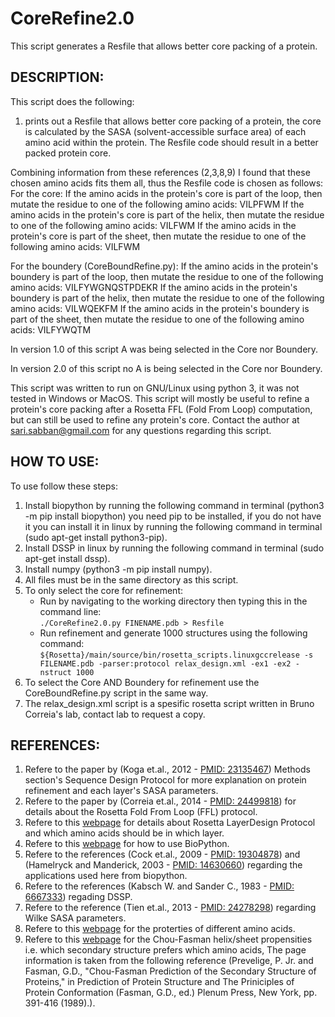 # CoreRefine2.0
This script generates a Resfile that allows better core packing of a protein.



## DESCRIPTION:
This script does the following:

1. prints out a Resfile that allows better core packing of a protein, the core is calculated by the SASA (solvent-accessible surface area) of each amino acid within the protein. The Resfile code should result in a better packed protein core.

Combining information from these references (2,3,8,9) I found that these chosen amino acids fits them all, thus the Resfile code is chosen as follows:
For the core:
If the amino acids in the protein's core is part of the loop, then mutate the residue to one of the following amino acids:	VILPFWM
If the amino acids in the protein's core is part of the helix, then mutate the residue to one of the following amino acids:	VILFWM
If the amino acids in the protein's core is part of the sheet, then mutate the residue to one of the following amino acids:	VILFWM

For the boundery (CoreBoundRefine.py):
If the amino acids in the protein's boundery is part of the loop, then mutate the residue to one of the following amino acids:	VILFYWGNQSTPDEKR
If the amino acids in the protein's boundery is part of the helix, then mutate the residue to one of the following amino acids:	VILWQEKFM
If the amino acids in the protein's boundery is part of the sheet, then mutate the residue to one of the following amino acids:	VILFYWQTM

In version 1.0 of this script A was being selected in the Core nor Boundery.

In version 2.0 of this script no A is being selected in the Core nor Boundery.

This script was written to run on GNU/Linux using python 3, it was not tested in Windows or MacOS.
This script will mostly be useful to refine a protein's core packing after a Rosetta FFL (Fold From Loop) computation, but can still be used to refine any protein's core.
Contact the author at sari.sabban@gmail.com for any questions regarding this script.



## HOW TO USE:
To use follow these steps:

1. Install biopython by running the following command in terminal (python3 -m pip install biopython) you need pip to be installed, if you do not have it you can install it in linux by running the following command in terminal (sudo apt-get install python3-pip).
2. Install DSSP in linux by running the following command in terminal (sudo apt-get install dssp).
3. Install numpy (python3 -m pip install numpy).
4. All files must be in the same directory as this script.
5. To only select the core for refinement:
	* Run by navigating to the working directory then typing this in the command line:<br>
	`./CoreRefine2.0.py FINENAME.pdb > Resfile`
	* Run refinement and generate 1000 structures using the following command:<br>
	`${Rosetta}/main/source/bin/rosetta_scripts.linuxgccrelease -s FILENAME.pdb -parser:protocol relax_design.xml -ex1 -ex2 -nstruct 1000`
6. To select the Core AND Boundery for refinement use the CoreBoundRefine.py script in the same way.
7. The relax_design.xml script is a spesific rosetta script written in Bruno Correia's lab, contact lab to request a copy.



## REFERENCES:
1. Refere to the paper by (Koga et.al., 2012 - [PMID: 23135467](https://www.ncbi.nlm.nih.gov/pubmed/23135467)) Methods section's Sequence Design Protocol for more explanation on protein refinement and each layer's SASA parameters.
2. Refere to the paper by (Correia et.al., 2014 - [PMID: 24499818](https://www.ncbi.nlm.nih.gov/pubmed/24499818)) for details about the Rosetta Fold From Loop (FFL) protocol.
3. Refere to this [webpage](goo.gl/NsQubf) for details about Rosetta LayerDesign Protocol and which amino acids should be in which layer.
4. Refere to this [webpage](http://biopython.org/wiki/The_Biopython_Structural_Bioinformatics_FAQ) for how to use BioPython.
5. Refere to the references (Cock et.al., 2009 - [PMID: 19304878](https://www.ncbi.nlm.nih.gov/pubmed/19304878)) and (Hamelryck and Manderick, 2003 - [PMID: 14630660](https://www.ncbi.nlm.nih.gov/pubmed/14630660)) regarding the applications used here from biopython.
6. Refere to the references (Kabsch W. and Sander C., 1983 - [PMID: 6667333](https://www.ncbi.nlm.nih.gov/pubmed/6667333)) regading DSSP.
7. Refere to the reference (Tien et.al., 2013 - [PMID: 24278298](https://www.ncbi.nlm.nih.gov/pubmed/24278298)) regarding Wilke SASA parameters.
8. Refere to this [webpage](http://p53.iarc.fr/AAProperties.aspx) for the proterties of different amino acids.
9. Refere to this [webpage](http://www.bmrb.wisc.edu/referenc/choufas.shtml) for the Chou-Fasman helix/sheet propensities i.e. which secondary structure prefers which amino acids, The page information is taken from the following reference (Prevelige, P. Jr. and Fasman, G.D., "Chou-Fasman Prediction of the Secondary Structure of Proteins," in Prediction of Protein Structure and The Priniciples of Protein Conformation (Fasman, G.D., ed.) Plenum Press, New York, pp. 391-416 (1989).).
